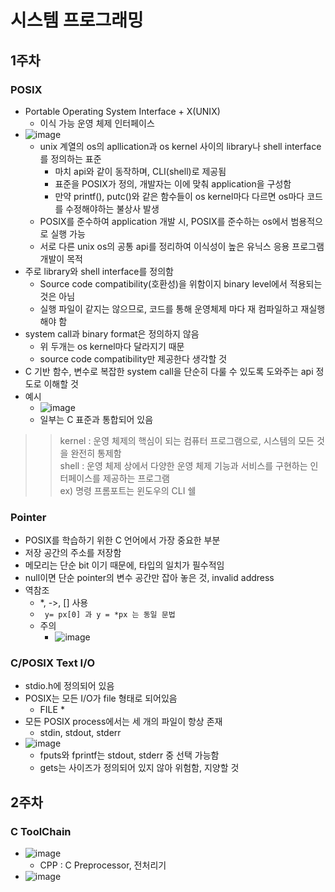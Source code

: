 # 시스템 프로그래밍
## 1주차
### POSIX
- Portable Operating System Interface + X(UNIX)
  - 이식 가능 운영 체제 인터페이스
- ![image](https://user-images.githubusercontent.com/102513932/224866087-a416c17c-0b5e-4128-a909-ba1d4f040c20.png)
  - unix 계열의 os의 apllication과 os kernel 사이의 library나 shell interface를 정의하는 표준
    - 마치 api와 같이 동작하며, CLI(shell)로 제공됨
    - 표준을 POSIX가 정의, 개발자는 이에 맞춰 application을 구성함
    - 만약 printf(), putc()와 같은 함수들이 os kernel마다 다르면 os마다 코드를 수정해야하는 불상사 발생
  - POSIX를 준수하여 application 개발 시, POSIX를 준수하는 os에서 범용적으로 실행 가능
  - 서로 다른 unix os의 공통 api를 정리하여 이식성이 높은 유닉스 응용 프로그램 개발이 목적
- 주로 library와 shell interface를 정의함
  - Source code compatibility(호환성)을 위함이지 binary level에서 적용되는 것은 아님
  - 실행 파일이 같지는 않으므로, 코드를 통해 운영체제 마다 재 컴파일하고 재실행해야 함
- system call과 binary format은 정의하지 않음
  - 위 두개는 os kernel마다 달라지기 때문
  - source code compatibility만 제공한다 생각할 것
- C 기반 함수, 변수로 복잡한 system call을 단순히 다룰 수 있도록 도와주는 api 정도로 이해할 것
- 예시
  - ![image](https://user-images.githubusercontent.com/102513932/224867144-6113f1e1-3a2e-4fe9-8580-0461116a924d.png)
  - 일부는 C 표준과 통합되어 있음

>> kernel : 운영 체제의 핵심이 되는 컴퓨터 프로그램으로, 시스템의 모든 것을 완전히 통제함 <br>
>> shell :  운영 체제 상에서 다양한 운영 체제 기능과 서비스를 구현하는 인터페이스를 제공하는 프로그램 <br>
>> ex) 명령 프롬포트는 윈도우의 CLI 쉘

### Pointer
- POSIX를 학습하기 위한 C 언어에서 가장 중요한 부분
- 저장 공간의 주소를 저장함
- 메모리는 단순 bit 이기 때문에, 타입의 일치가 필수적임
- null이면 단순 pointer의 변수 공간만 잡아 놓은 것, invalid address
- 역참조
  - *, ->, [] 사용
  - ``` y= px[0] 과 y = *px 는 동일 문법```
  - 주의
    - ![image](https://user-images.githubusercontent.com/102513932/224868331-3da7a7fe-5b56-4822-86c3-6de6bf1efc71.png)

### C/POSIX Text I/O
- stdio.h에 정의되어 있음
- POSIX는 모든 I/O가 file 형태로 되어있음
  - FILE *
- 모든 POSIX process에서는 세 개의 파일이 항상 존재
  - stdin, stdout, stderr
- ![image](https://user-images.githubusercontent.com/102513932/224869041-0d636526-c262-44b0-8f4a-dc20b4d1a5a7.png)
  - fputs와 fprintf는 stdout, stderr 중 선택 가능함
  - gets는 사이즈가 정의되어 있지 않아 위험함, 지양할 것

## 2주차
### C ToolChain
- ![image](https://user-images.githubusercontent.com/102513932/224871558-0dca4cc3-a277-45b3-9f99-af2e50004333.png)
  - CPP : C Preprocessor, 전처리기
- ![image](https://user-images.githubusercontent.com/102513932/224871729-1b808a36-8354-452e-beae-169af758d611.png)
